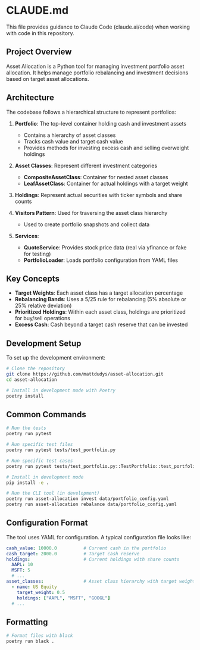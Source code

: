 # CLAUDE.md

This file provides guidance to Claude Code (claude.ai/code) when working with code in this repository.

## Project Overview

Asset Allocation is a Python tool for managing investment portfolio asset allocation. It helps manage portfolio rebalancing and investment decisions based on target asset allocations.

## Architecture

The codebase follows a hierarchical structure to represent portfolios:

1. **Portfolio**: The top-level container holding cash and investment assets
   - Contains a hierarchy of asset classes
   - Tracks cash value and target cash value
   - Provides methods for investing excess cash and selling overweight holdings

2. **Asset Classes**: Represent different investment categories
   - **CompositeAssetClass**: Container for nested asset classes
   - **LeafAssetClass**: Container for actual holdings with a target weight

3. **Holdings**: Represent actual securities with ticker symbols and share counts

4. **Visitors Pattern**: Used for traversing the asset class hierarchy
   - Used to create portfolio snapshots and collect data

5. **Services**:
   - **QuoteService**: Provides stock price data (real via yfinance or fake for testing)
   - **PortfolioLoader**: Loads portfolio configuration from YAML files

## Key Concepts

- **Target Weights**: Each asset class has a target allocation percentage
- **Rebalancing Bands**: Uses a 5/25 rule for rebalancing (5% absolute or 25% relative deviation)
- **Prioritized Holdings**: Within each asset class, holdings are prioritized for buy/sell operations
- **Excess Cash**: Cash beyond a target cash reserve that can be invested

## Development Setup

To set up the development environment:

```bash
# Clone the repository
git clone https://github.com/mattdudys/asset-allocation.git
cd asset-allocation

# Install in development mode with Poetry
poetry install
```

## Common Commands

```bash
# Run the tests
poetry run pytest

# Run specific test files
poetry run pytest tests/test_portfolio.py

# Run specific test cases
poetry run pytest tests/test_portfolio.py::TestPortfolio::test_portfolio_value_sums_children_and_cash

# Install in development mode
pip install -e .

# Run the CLI tool (in development)
poetry run asset-allocation invest data/portfolio_config.yaml
poetry run asset-allocation rebalance data/portfolio_config.yaml
```

## Configuration Format

The tool uses YAML for configuration. A typical configuration file looks like:

```yaml
cash_value: 10000.0          # Current cash in the portfolio
cash_target: 2000.0          # Target cash reserve
holdings:                    # Current holdings with share counts
  AAPL: 10
  MSFT: 5
  # ...
asset_classes:               # Asset class hierarchy with target weights
  - name: US Equity
    target_weight: 0.5
    holdings: ["AAPL", "MSFT", "GOOGL"]
  # ...
```

## Formatting

```bash
# Format files with black
poetry run black .
```

